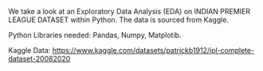 We take a look at an Exploratory Data Analysis (EDA) on INDIAN PREMIER LEAGUE DATASET within Python. The data is sourced from Kaggle.

Python Libraries needed: Pandas, Numpy, Matplotib.

Kaggle Data: https://www.kaggle.com/datasets/patrickb1912/ipl-complete-dataset-20082020
